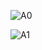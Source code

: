 ![A0](https://github.com/user-attachments/assets/66af8e86-56f9-403f-9f76-ff5b387e6b4a)


![A1](https://github.com/user-attachments/assets/b4518ed1-9e90-4c53-9f2e-4aadbb8e4722)
